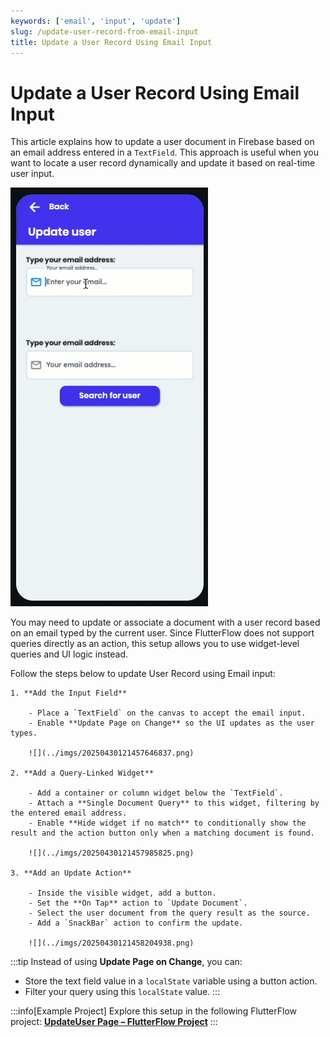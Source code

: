 ```yaml
---
keywords: ['email', 'input', 'update']
slug: /update-user-record-from-email-input
title: Update a User Record Using Email Input
---
```


# Update a User Record Using Email Input

This article explains how to update a user document in Firebase based on an email address entered in a `TextField`. This approach is useful when you want to locate a user record dynamically and update it based on real-time user input.

![](../imgs/20250430121457209095.gif)

You may need to update or associate a document with a user record based on an email typed by the current user. Since FlutterFlow does not support queries directly as an action, this setup allows you to use widget-level queries and UI logic instead.

Follow the steps below to update User Record using Email input:

    1. **Add the Input Field**

        - Place a `TextField` on the canvas to accept the email input.
        - Enable **Update Page on Change** so the UI updates as the user types.

        ![](../imgs/20250430121457646837.png)

    2. **Add a Query-Linked Widget**

        - Add a container or column widget below the `TextField`.
        - Attach a **Single Document Query** to this widget, filtering by the entered email address.
        - Enable **Hide widget if no match** to conditionally show the result and the action button only when a matching document is found.

        ![](../imgs/20250430121457985825.png)

    3. **Add an Update Action**

        - Inside the visible widget, add a button.
        - Set the **On Tap** action to `Update Document`.
        - Select the user document from the query result as the source.
        - Add a `SnackBar` action to confirm the update.

        ![](../imgs/20250430121458204938.png)

:::tip
Instead of using **Update Page on Change**, you can:
- Store the text field value in a `localState` variable using a button action.
- Filter your query using this `localState` value.
:::

:::info[Example Project]
Explore this setup in the following FlutterFlow project:
**[UpdateUser Page – FlutterFlow Project](https://app.flutterflow.io/project/flutterflow-adcdi2)**
:::
